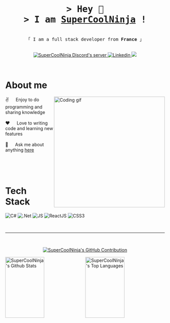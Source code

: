 <h1 align="center">
         <samp>&gt; Hey 👋<br>&gt; I am
                <b><a target="_blank" href="https://discord.gg/xKKAjXNxPt">SuperCoolNinja</a> !</b>
        </samp>
</h1>


<p align="center"> 
  <samp>
    <br>
    「 I am a full stack developer from <b>France</b> 」
    <br>
    <br>
  </samp>
</p>


<p align="center">
 <a href="https://discord.gg/xKKAjXNxPt" target="blank">
  <img src="https://img.shields.io/badge/Discord-%237289DA.svg?logo=discord&logoColor=white" alt="SuperCoolNinja Discord's server" />
 </a>
 <a href="https://www.linkedin.com/in/samir-baatour/" target="_blank">
  <img src="https://img.shields.io/badge/LinkedIn-%237289DA.svg?&logo=linkedin&logoColor=white" alt="Linkedin"/>
 </a>
 <a href="https://www.youtube.com/channel/UCGxZ3qgSIVzU-eU2Whe7FHw" target="_blank">
  <img src="https://img.shields.io/badge/YouTube-%23FF0000.svg?logo=YouTube&logoColor=white" />
 </a>
</p>
<br />

<!-- About Section -->
 # About me
 
<p>
 <img align="right" width="350" src="https://cdn.discordapp.com/attachments/1170762593938440302/1230908678270353480/programmer.gif?ex=6635080a&is=6622930a&hm=4a5927c1ef4c780e1f6ea7e7269a481a16b46e16ca8e843f3f7b47cfea908a51&" alt="Coding gif" />
  
 ✌️ &emsp; Enjoy to do programming and sharing knowledge <br/><br/>
 ❤️ &emsp; Love to writing code and learning new features<br/><br/>
 💬 &emsp; Ask me about anything [here](https://discord.gg/xKKAjXNxPt)

</p>

<br/>
<br/>
<br/>

# Tech Stack

![C#](https://img.shields.io/badge/c%23-%23239120.svg?style=for-the-badge&logo=csharp&logoColor=white)
![.Net](https://img.shields.io/badge/.NET-5C2D91?style=for-the-badge&logo=.net&logoColor=white)
![JS](https://shields.io/badge/JavaScript-0077B5?style=for-the-badge&logo=JavaScript&logoColor=white)
![ReactJS](https://shields.io/badge/react-black?style=for-the-badge&logo=react)
![CSS3](https://img.shields.io/badge/CSS3-1572B6?style=for-the-badge&logo=css3&logoColor=white)

<br/>
<hr/>
<br/>

<p align="center">
  <a href="https://github.com/SuperCoolNinja">
    <img src="https://github-profile-summary-cards.vercel.app/api/cards/profile-details?username=SuperCoolNinja&theme=codeSTACKr" alt="SuperCoolNinja's GitHub Contribution"/>
  </a>
</p>

<a> 
    <a href="https://github.com/SuperCoolNinja"><img alt="SuperCoolNinja's Github Stats" src="https://denvercoder1-github-readme-stats.vercel.app/api?username=SuperCoolNinja&show_icons=true&count_private=true&theme=codeSTACKr&border_color=7F3FBF&bg_color=0D1117&title_color=f2f2f2&icon_color=F8D866" height="192px" width="49.5%"/></a>
  <a href="https://github.com/SuperCoolNinja"><img alt="SuperCoolNinja's Top Languages" src="https://denvercoder1-github-readme-stats.vercel.app/api/top-langs/?username=SuperCoolNinja&langs_count=8&layout=compact&theme=codeSTACKr&border_color=7F3FBF&bg_color=0D1117&title_color=f2f2f2&icon_color=F8D866" height="192px" width="49.5%"/></a>
  <br/>
</a>
